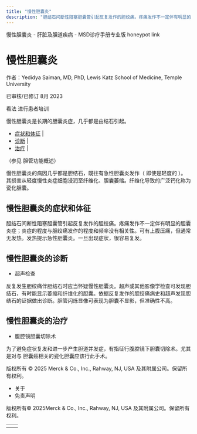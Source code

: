 ```yaml
---
title: "慢性胆囊炎"
description: "胆结石间断性阻塞胆囊管引起反复发作的胆绞痛。疼痛发作不一定伴有明显的胆囊炎症；炎症的程度与胆绞痛发作的程度和频率没有相关性。可有上腹压痛，但通常无发热。发热提示急性胆囊炎。一旦出现症状，很容易复发。"
---
```


﻿慢性胆囊炎 \- 肝脏及胆道疾病 \- MSD诊疗手册专业版 honeypot link

# 慢性胆囊炎

作者：Yedidya Saiman, MD, PhD, Lewis Katz School of Medicine, Temple University

已审核/已修订 8月 2023

看法 进行患者培训

慢性胆囊炎是长期的胆囊炎症，几乎都是由结石引起。

- [症状和体征](#症状和体征_v9109855_zh) \|
- [诊断](#诊断_v9109858_zh) \|
- [治疗](#治疗_v9109864_zh) \|

（参见 胆管功能概述）

慢性胆囊炎的病因几乎都是胆结石，既往有急性胆囊炎发作（ 即使是轻度的 ）。其损害从轻度慢性炎症细胞浸润至纤维化、胆囊萎缩。纤维化导致的广泛钙化称为瓷化胆囊。

## 慢性胆囊炎的症状和体征

胆结石间断性阻塞胆囊管引起反复发作的胆绞痛。疼痛发作不一定伴有明显的胆囊炎症；炎症的程度与胆绞痛发作的程度和频率没有相关性。可有上腹压痛，但通常无发热。发热提示急性胆囊炎。一旦出现症状，很容易复发。

## 慢性胆囊炎的诊断

- 超声检查


反复发生胆绞痛伴胆结石时应当怀疑慢性胆囊炎。超声或其他影像学检查可发现胆结石，有时能显示萎缩和纤维化的胆囊。依据反复发作的胆绞痛病史和超声发现胆结石的证据做出诊断。胆管闪烁显像可表现为胆囊不显影，但准确性不高。

## 慢性胆囊炎的治疗

- 腹腔镜胆囊切除术


为了避免症状复发和进一步产生胆道并发症，有指征行腹腔镜下胆囊切除术。尤其是对与 胆囊癌相关的瓷化胆囊应该行此手术。



版权所有 © 2025
Merck & Co., Inc., Rahway, NJ, USA 及其附属公司。保留所有权利。

- 关于
- 免责声明

版权所有© 2025Merck & Co., Inc., Rahway, NJ, USA 及其附属公司。保留所有权利。

|     |     |
| --- | --- |
|  |  |